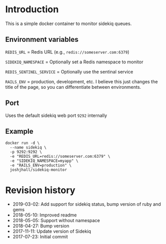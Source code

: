# Introduction
This is a simple docker container to monitor sidekiq queues.

## Environment variables
`REDIS_URL` = Redis URL (e.g., `redis://someserver.com:6379`)

`SIDEKIQ_NAMESPACE` = Optionally set a Redis namespace to monitor

`REDIS_SENTINEL_SERVICE` = Optionally use the sentinal service

`RAILS_ENV` = production, development, etc.  I believe this just changes the title of the page, so you can differentiate between environments.

## Port
Uses the default sidekiq web port `9292` internally

## Example
```
docker run -d \
  --name sidekiq \
  -p 9292:9292 \
  -e "REDIS_URL=redis://someserver.com:6379" \
  -e "SIDEKIQ_NAMESPACE=myapp" \
  -e "RAILS_ENV=production" \
  joshjhall/sidekiq-monitor
```


# Revision history

* 2019-03-02: Add support for sidekiq status, bump version of ruby and gems
* 2018-05-10: Improved readme
* 2018-05-05: Support without namespace
* 2018-04-27: Bump version
* 2017-11-11: Update version of Sidekiq
* 2017-07-23: Initial commit
